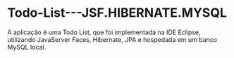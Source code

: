 # Todo-List---JSF.HIBERNATE.MYSQL
A aplicação é uma Todo List, que foi implementada na IDE Eclipse, utilizando JavaServer Faces, Hibernate, JPA e hospedada em um banco MySQL local.
